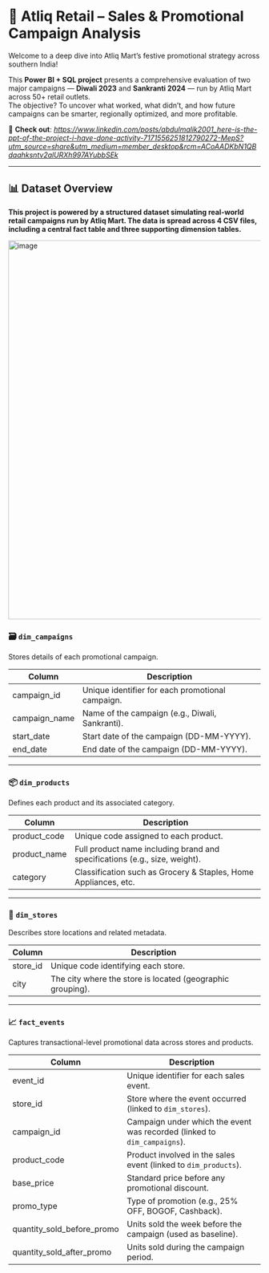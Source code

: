 # 🛒 Atliq Retail – Sales & Promotional Campaign Analysis

Welcome to a deep dive into Atliq Mart’s festive promotional strategy across southern India!

This **Power BI + SQL project** presents a comprehensive evaluation of two major campaigns — **Diwali 2023** and **Sankranti 2024** — run by Atliq Mart across 50+ retail outlets.  
The objective? To uncover what worked, what didn’t, and how future campaigns can be smarter, regionally optimized, and more profitable.

🔗 **Check out**: *https://www.linkedin.com/posts/abdulmalik2001_here-is-the-ppt-of-the-project-i-have-done-activity-7171556251812790272-MepS?utm_source=share&utm_medium=member_desktop&rcm=ACoAADKbN1QBdaahksntv2alURXh997AYubbSEk*

---

## 📊 Dataset Overview

**This project is powered by a structured dataset simulating real-world retail campaigns run by Atliq Mart. The data is spread across **4 CSV files**, including a central fact table and three supporting dimension tables.**

<img width="1193" height="756" alt="image" src="https://github.com/user-attachments/assets/8bd1a4f8-2c92-43ca-a565-6c34fd025762" />


### 🗃️ `dim_campaigns`  
Stores details of each promotional campaign.

| Column        | Description                                                            |
|---------------|------------------------------------------------------------------------|
| campaign_id   | Unique identifier for each promotional campaign.                       |
| campaign_name | Name of the campaign (e.g., Diwali, Sankranti).                        |
| start_date    | Start date of the campaign (DD-MM-YYYY).                               |
| end_date      | End date of the campaign (DD-MM-YYYY).                                 |

---

### 📦 `dim_products`  
Defines each product and its associated category.

| Column        | Description                                                                 |
|---------------|------------------------------------------------------------------------------|
| product_code  | Unique code assigned to each product.                                       |
| product_name  | Full product name including brand and specifications (e.g., size, weight).  |
| category      | Classification such as Grocery & Staples, Home Appliances, etc.            |

---

### 🏬 `dim_stores`  
Describes store locations and related metadata.

| Column   | Description                                                |
|----------|------------------------------------------------------------|
| store_id | Unique code identifying each store.                        |
| city     | The city where the store is located (geographic grouping). |

---

### 📈 `fact_events`  
Captures transactional-level promotional data across stores and products.

| Column                  | Description                                                                                  |
|-------------------------|----------------------------------------------------------------------------------------------|
| event_id                | Unique identifier for each sales event.                                                     |
| store_id                | Store where the event occurred (linked to `dim_stores`).                                     |
| campaign_id             | Campaign under which the event was recorded (linked to `dim_campaigns`).                    |
| product_code            | Product involved in the sales event (linked to `dim_products`).                             |
| base_price              | Standard price before any promotional discount.                                              |
| promo_type              | Type of promotion (e.g., 25% OFF, BOGOF, Cashback).                                          |
| quantity_sold_before_promo | Units sold the week before the campaign (used as baseline).                            |
| quantity_sold_after_promo  | Units sold during the campaign period.   

